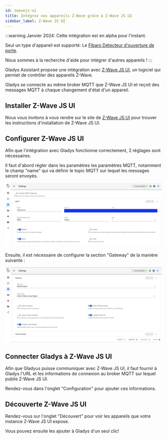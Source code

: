 ```yaml
---
id: zwavejs-ui
title: Intégrez vos appareils Z-Wave grâce à Z-Wave JS UI
sidebar_label: Z-Wave JS UI
---
```


:::warning
Janvier 2024: Cette intégration est en alpha pour l'instant.

Seul un type d'appareil est supporté: Le [Fibaro Détecteur d'ouverture de porte](https://www.domadoo.fr/fr/peripheriques/4105-fibaro-detecteur-d-ouverture-z-wave-doorwindow-sensor-2-blanc-5902701700348.html?domid=17).

Nous sommes à la recherche d'aide pour intégrer d'autres appareils !
:::

Gladys Assistant propose une intégration avec [Z-Wave JS UI](https://zwave-js.github.io/zwave-js-ui/#/), un logiciel qui permet de contrôler des appareils Z-Wave.

Gladys se connecte au même broker MQTT que Z-Wave JS UI et reçoit des messages MQTT à chaque changement d'état d'un appareil.

## Installer Z-Wave JS UI

Nous vous invitons à vous rendre sur le site de [Z-Wave JS UI](https://zwave-js.github.io/zwave-js-ui/#/) pour trouver les instructions d'installation de Z-Wave JS UI.

## Configurer Z-Wave JS UI

Afin que l'intégration avec Gladys fonctionne correctement, 2 réglages sont nécessaires.

Il faut d'abord régler dans les paramètres les paramètres MQTT, notamment le champ "name" qui va définir le topic MQTT sur lequel les messages seront envoyés.

![Z-Wave JS UI Configuration MQTT](../../../../../static/img/docs/fr/configuration/zwavejs-ui/zwavejs-ui-mqtt-configuration.jpg)

Ensuite, il est nécessaire de configurer la section "Gateway" de la manière suivante :

![Z-Wave JS UI Configuration Gateway](../../../../../static/img/docs/fr/configuration/zwavejs-ui/zwavejs-ui-gateway-configuration.jpg)

## Connecter Gladys à Z-Wave JS UI

Afin que Gladyus puisse communiquer avec Z-Wave JS UI, il faut fournir à Gladys l'URL et les informations de connexion au broker MQTT sur lequel publie Z-Wave JS UI.

Rendez-vous dans l'onglet "Configuration" pour ajouter ces informations.

## Découverte Z-Wave JS UI

Rendez-vous sur l'onglet "Découvert" pour voir les appareils que votre instance Z-Wave JS UI expose.

Vous pouvez ensuite les ajouter à Gladys d'un seul clic!
